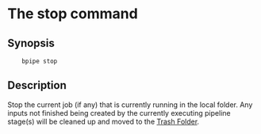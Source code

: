# The stop command

## Synopsis

    
    
        bpipe stop
    

## Description

Stop the current job (if any) that is currently running in the local folder.  Any inputs not finished being created by the currently executing pipeline stage(s) will be cleaned up and moved to the [Trash Folder](Guides/Trash).
